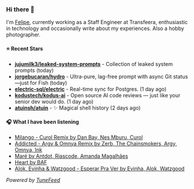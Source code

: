 ### Hi there 👋

I'm [Felipe](https://felipevm.com), currently working as a Staff Engineer at Transfeera, enthusiastic in technology and occasionally write about my experiences. Also a hobby photographer.

#### ⭐ Recent Stars
- **[jujumilk3/leaked-system-prompts](https://github.com/jujumilk3/leaked-system-prompts)** - Collection of leaked system prompts (today)
- **[jorgebucaran/hydro](https://github.com/jorgebucaran/hydro)** - Ultra-pure, lag-free prompt with async Git status—just for Fish (today)
- **[electric-sql/electric](https://github.com/electric-sql/electric)** - Real-time sync for Postgres. (1 day ago)
- **[kodustech/kodus-ai](https://github.com/kodustech/kodus-ai)** - Open source AI code reviews — just like your senior dev would do. (1 day ago)
- **[atuinsh/atuin](https://github.com/atuinsh/atuin)** - ✨ Magical shell history (2 days ago)

#### 🎧 What I have been listening
- [Milango - Curol Remix by Dan Bay, Nes Mburu, Curol](https://open.spotify.com/track/6tj119TR26rB6u7f4H3hiD)
- [Addicted - Argy &amp; Omnya Remix by Zerb, The Chainsmokers, Argy, Omnya, Ink](https://open.spotify.com/track/4Y67RGQnwP30Puzh7aKMlD)
- [Maré by Antdot, Riascode, Amanda Magalhães](https://open.spotify.com/track/2IAnBtvkFGrbS37G0VeaBy)
- [Heart by BAF](https://open.spotify.com/track/0w50G1DZWHeKyn8YhRviN1)
- [Alok, Evinha &amp; Watzgood - Esperar Pra Ver by Evinha, Alok, Watzgood](https://open.spotify.com/track/5mx2gjQx8zdOsSrKvkIxgx)

_Powered by [TuneFeed](https://tunefeed.app?ref=github.com)_
